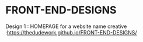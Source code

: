 # FRONT-END-DESIGNS

Design 1 : HOMEPAGE for a website name creative :https://thedudework.github.io/FRONT-END-DESIGNS/
